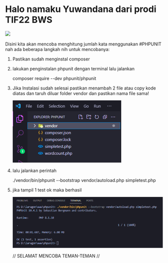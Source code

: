 # Halo namaku Yuwandana dari prodi TIF22 BWS

![](https://media.tenor.com/SD18fSwSsRgAAAAC/cute-anime.gif)


Disini kita akan mencoba menghitung jumlah kata menggunakan #PHPUNIT
nah ada beberapa langkah nih untuk mencobanya:

1. Pastikan sudah menginstal composer
2. lakukan penginstalan phpunit dengan terminal lalu jalankan  

   composer require --dev phpunit/phpunit

3. Jika Instalasi sudah selesai pastikan menambah 2 file atau copy kode diatas dan taruh diluar folder vendor dan pastikan nama file sama!

   ![](img/2.png)
   
5. lalu jalankan perintah

   ./vendor/bin/phpunit --bootstrap vendor/autoload.php simpletest.php

6. jika tampil 1 test ok maka berhasil

   ![](img/1.png)

   // SELAMAT MENCOBA TEMAN-TEMAN  //
